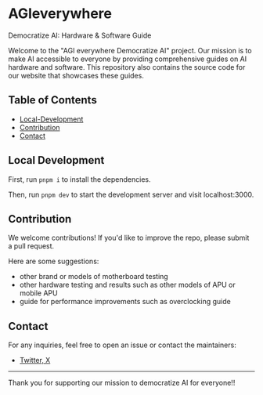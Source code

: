 
# AGIeverywhere 

Democratize AI: Hardware & Software Guide

Welcome to the "AGI everywhere Democratize AI" project. Our mission is to make AI accessible to everyone by providing comprehensive guides on AI hardware and software. This repository also contains the source code for our website that showcases these guides.

<!--- ![Banner Image](./path-to-your-banner-image.png) -->

## Table of Contents
- [Local-Development](#local-development)
- [Contribution](#contribution)
- [Contact](#contact)


## Local Development

First, run `pnpm i` to install the dependencies.

Then, run `pnpm dev` to start the development server and visit localhost:3000.

## Contribution

We welcome contributions! If you'd like to improve the repo, please submit a pull request. 

Here are some suggestions: 
* other brand or models of motherboard testing
* other hardware testing and results such as other models of APU or mobile APU
* guide for performance improvements such as overclocking guide

## Contact

For any inquiries, feel free to open an issue or contact the maintainers:

- [Twitter, X](https://twitter.com/TechPractice1)

---

Thank you for supporting our mission to democratize AI for everyone!!






















